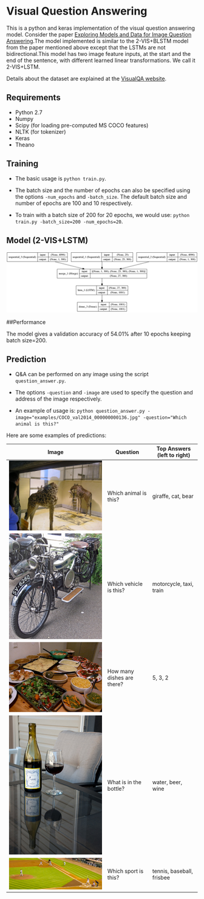 # Visual Question Answering
This is a python and keras implementation of the visual question answering model. Consider the paper [Exploring Models and Data for Image Question Answering](https://arxiv.org/abs/1505.02074).The model implemented is similar to the 2-VIS+BLSTM model from the paper mentioned above except that the LSTMs are not bidirectional.This model has two image feature inputs, at the start and the end of the sentence, with different learned linear transformations. We call it 2-VIS+LSTM. 

Details about the dataset are explained at the [VisualQA website](http://www.visualqa.org/). 

## Requirements

* Python 2.7
* Numpy
* Scipy (for loading pre-computed MS COCO features)
* NLTK (for tokenizer)
* Keras
* Theano

## Training

* The basic usage is `python train.py`. 

* The batch size and the number of epochs can also be specified using the options `-num_epochs` and `-batch_size`. The default batch size and number of epochs are 100 and 10 respectively.

* To train with a batch size of 200 for 20 epochs, we would use: `python train.py -batch_size=200 -num_epochs=20`.


## Model (2-VIS+LSTM)

<img src="examples/model.png">

##Performance

The model gives a validation accuracy of 54.01% after 10 epochs keeping batch size=200.


## Prediction

* Q&A can be performed on any image using the script `question_answer.py`.

* The options `-question` and `-image` are used to specify the question and address of the image respectively. 

* An example of usage is: `python question_answer.py -image="examples/COCO_val2014_000000000136.jpg" -question="Which animal is this?"`

Here are some examples of predictions:

| Image                                              | Question                   | Top Answers (left to right) |
|----------------------------------------------------|----------------------------|-----------------------------|
| <img src="examples/COCO_val2014_000000000136.jpg"> | Which animal is this?      | giraffe, cat, bear          |
| <img src="examples/COCO_val2014_000000000073.jpg"> | Which vehicle is this?     | motorcycle, taxi, train     |
| <img src="examples/COCO_val2014_000000000196.jpg"> | How many dishes are there? | 5, 3, 2                     |
| <img src="examples/COCO_val2014_000000000283.jpg"> | What is in the bottle?     | water, beer, wine           |
| <img src="examples/COCO_val2014_000000000357.jpg"> | Which sport is this?       | tennis, baseball, frisbee   |
